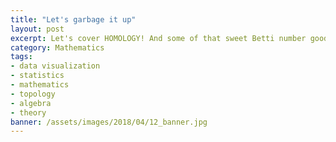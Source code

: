 ```yaml
---
title: "Let's garbage it up"
layout: post
excerpt: Let's cover HOMOLOGY! And some of that sweet Betti number goodness.
category: Mathematics
tags:
- data visualization
- statistics
- mathematics
- topology
- algebra
- theory
banner: /assets/images/2018/04/12_banner.jpg
---
```


<script src = "https://d3js.org/d3.v4.min.js"></script>
<svg id="graph_svg" width="1000" height = "500"></svg>

<script>
    var svg = d3.select("svg#graph_svg"),
        margin = 200,
        width = svg.attr("width") - margin,
        height = svg.attr("height") - margin,
        n = 3, // number of layers
        m = 200, // number of samples per layer
        k = 10, // number of bumps per layer
        offset = 'stackOffsetWiggle',
        order = 'stackOrderNone';

	stack = d3.stack()
        .keys(d3.range(n))
        .offset(d3[offset])
        .order(d3[order])

    // Inspired by Lee Byron’s test data generator.
    function bump(a, n) {
        const x = 1 / (0.1 + Math.random());
        const y = 2 * Math.random() - 0.5;
        const z = 10 / (0.1 + Math.random());
        for (let i = 0; i < n; ++i) {
            const w = (i / n - y) * z;
            a[i] += x * Math.exp(-w * w);
        }
    }
    function bumps(n, m) {
        const a = [];
        for (let i = 0; i < n; ++i) a[i] = 0;
        for (let i = 0; i < m; ++i) bump(a, n);
        return a;
    }
    const x = d3.scaleLinear()
        .domain([0, m - 1])
        .range([0, width]);

    const y = d3.scaleLinear()
        .range([height, 0]);

    const z = d3.interpolateCool;

    const area = d3.area()
        .x((d, i) => x(i))
        .y0(d => y(d[0]))
        .y1(d => y(d[1]));

    function randomize() {
        const layers = stack(d3.transpose(Array.from({length: n}, () => bumps(m, k))));
        y.domain([
            d3.min(layers, l => d3.min(l, d => d[0])),
            d3.max(layers, l => d3.max(l, d => d[1]))
        ]);
        return layers;
    }

    const path = svg.selectAll("path")
        .data(randomize)
        .enter().append("path")
        .attr("d", area)
        .attr("fill", () => z(Math.random()));

    const interval = d3.interval(() => {
        path.data(randomize)
            .transition()
            .duration(1500)
            .attr("d", area);
    }, 2500);
</script>
